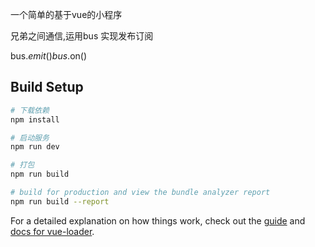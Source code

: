 一个简单的基于vue的小程序

兄弟之间通信,运用bus  实现发布订阅

bus.$emit()   bus.$on()

## Build Setup

``` bash
# 下载依赖
npm install

# 启动服务
npm run dev

# 打包
npm run build

# build for production and view the bundle analyzer report
npm run build --report
```

For a detailed explanation on how things work, check out the [guide](http://vuejs-templates.github.io/webpack/) and [docs for vue-loader](http://vuejs.github.io/vue-loader).

